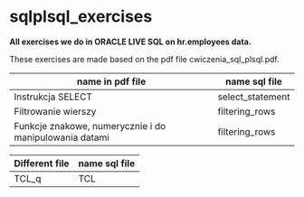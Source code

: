 # sqlplsql_exercises
**All exercises we do in ORACLE LIVE SQL on hr.employees data.**

These exercises are made based on the pdf file cwiczenia_sql_plsql.pdf.

| name in pdf file       |  name sql file    |
|---------------------   |-------------------|
| Instrukcja SELECT      | select_statement  |
| Filtrowanie wierszy    | filtering_rows    |
| Funkcje znakowe, numerycznie i do manipulowania datami    | filtering_rows    |


| Different file         |  name sql file    |
|---------------------   |-------------------|
| TCL_q                  |  TCL              |
